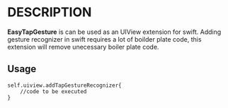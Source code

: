 
# DESCRIPTION
**EasyTapGesture** is can be used as an UIView extension for swift. Adding gesture recognizer in swift requires a lot of boilder plate code, this extension will remove unecessary boiler plate code.

## Usage
    self.uiview.addTapGestureRecognizer{
        //code to be executed
    }
